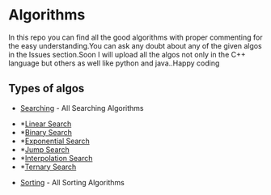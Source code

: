 # Algorithms
In this repo you can find all the good algorithms with proper commenting for the easy understanding.You can ask any doubt about any of the given algos in the Issues section.Soon I will upload all the algos not only in the C++ language but others as well like python and java..Happy coding

## Types of algos
 * [Searching](https://github.com/Satyam-Bhalla/Algorithms/tree/master/Searching) - All Searching Algorithms
  - *[Linear Search](https://github.com/Satyam-Bhalla/Algorithms/blob/master/Searching/Linear_Search.cpp)
  - *[Binary Search](https://github.com/Satyam-Bhalla/Algorithms/blob/master/Searching/Binary_Search.cpp)
  - *[Exponential Search](https://github.com/Satyam-Bhalla/Algorithms/blob/master/Searching/Exponential_Search.cpp)
  - *[Jump Search](https://github.com/Satyam-Bhalla/Algorithms/blob/master/Searching/Jump_Search.cpp)
  - *[Interpolation Search](https://github.com/Satyam-Bhalla/Algorithms/blob/master/Searching/Interpolation_Search.cpp)
  - *[Ternary Search](https://github.com/Satyam-Bhalla/Algorithms/blob/master/Searching/Ternary_Search.cpp)
 * [Sorting](https://github.com/Satyam-Bhalla/Algorithms/tree/master/Sorting) - All Sorting Algorithms